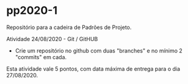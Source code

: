 # pp2020-1
Repositório para a cadeira de Padrões de Projeto.

Atividade  24/08/2020 - Git / GitHUB
- Crie um repositório  no github com duas "branches" e no mínimo 2 "commits" em  cada.

Esta atividade vale 5 pontos, com data máxima de entrega para o dia 27/08/2020.
